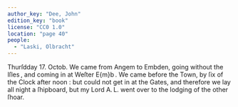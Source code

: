 ```yaml
---
author_key: "Dee, John"
edition_key: "book"
license: "CC0 1.0"
location: "page 40"
people:
  - "Laski, Olbracht"
---
```

Thurſdday 17. Octob. We came from Angem to Embden, going without the Iſles , and coming
in at Weſter E{m}b . We came before the Town, by ſix of the Clock after noon : but could not
get in at the Gates, and therefore we lay all night a ſhipboard, but my Lord A. L. went over
to the lodging of the other ſhoar.
